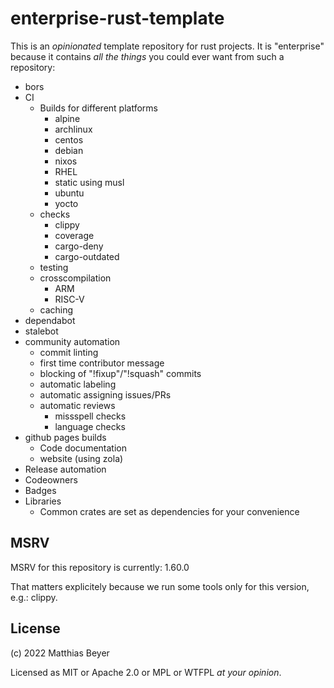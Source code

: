 # enterprise-rust-template

This is an _opinionated_ template repository for rust projects.
It is "enterprise" because it contains _all the things_ you could ever want from
such a repository:

* bors
* CI
    * Builds for different platforms
        * alpine
        * archlinux
        * centos
        * debian
        * nixos
        * RHEL
        * static using musl
        * ubuntu
        * yocto
    * checks
        * clippy
        * coverage
        * cargo-deny
        * cargo-outdated
    * testing
    * crosscompilation
        * ARM
        * RISC-V
    * caching
* dependabot
* stalebot
* community automation
    * commit linting
    * first time contributor message
    * blocking of "!fixup"/"!squash" commits
    * automatic labeling
    * automatic assigning issues/PRs
    * automatic reviews
        * missspell checks
        * language checks
* github pages builds
    * Code documentation
    * website (using zola)
* Release automation
* Codeowners
* Badges
* Libraries
    * Common crates are set as dependencies for your convenience

## MSRV

MSRV for this repository is currently: 1.60.0

That matters explicitely because we run some tools only for this version, e.g.:
clippy.

## License

(c) 2022 Matthias Beyer

Licensed as MIT or Apache 2.0 or MPL or WTFPL _at your opinion_.

